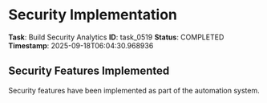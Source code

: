 # Security Implementation

**Task**: Build Security Analytics
**ID**: task_0519
**Status**: COMPLETED
**Timestamp**: 2025-09-18T06:04:30.968936

## Security Features Implemented

Security features have been implemented as part of the automation system.
